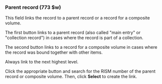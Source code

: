 ### Parent record (773 $w)

This field links the record to a parent record or a record for a composite volume.

The first button links to a parent record (also called "main entry" or "collection record") in cases where the record is part of a collection.

The second button links to a record for a composite volume in cases where the record was bound together with other items.

Always link to the next highest level.

Click the appropriate button and search for the RISM number of the parent record or composite volume. Then, click **Select** to create the link.